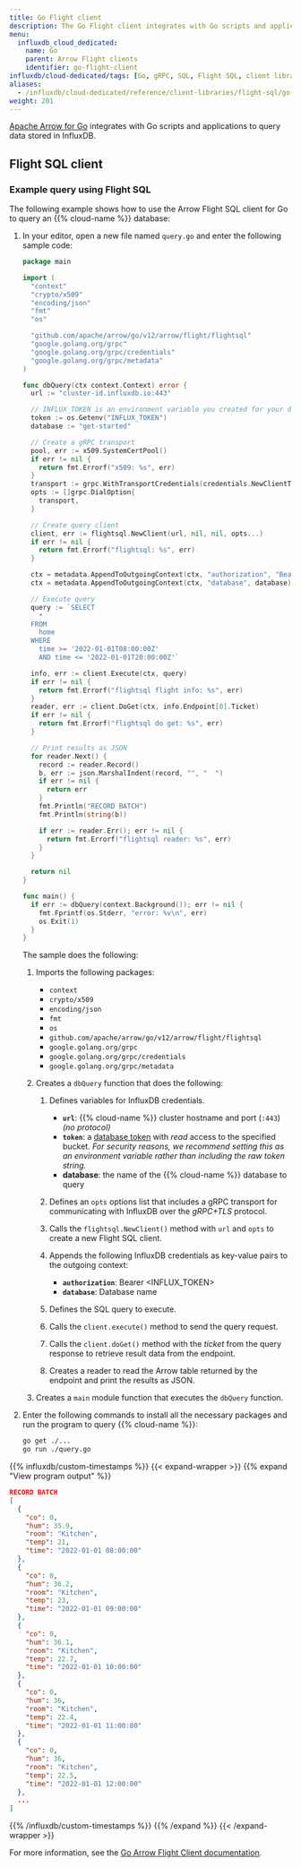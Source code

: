 ```yaml
---
title: Go Flight client
description: The Go Flight client integrates with Go scripts and applications to query data stored in InfluxDB.
menu:
  influxdb_cloud_dedicated:
    name: Go
    parent: Arrow Flight clients
    identifier: go-flight-client
influxdb/cloud-dedicated/tags: [Go, gRPC, SQL, Flight SQL, client libraries]
aliases:
  - /influxdb/cloud-dedicated/reference/client-libraries/flight-sql/go-flightsql/
weight: 201
---
```


[Apache Arrow for Go](https://pkg.go.dev/github.com/apache/arrow/go/v12) integrates with Go scripts and applications to query data stored in InfluxDB.

## Flight SQL client

### Example query using Flight SQL

The following example shows how to use the Arrow Flight SQL client for Go to query an {{% cloud-name %}} database:

1.  In your editor, open a new file named `query.go` and enter the following sample code:

    ```go
    package main

    import (
      "context"
      "crypto/x509"
      "encoding/json"
      "fmt"
      "os"

      "github.com/apache/arrow/go/v12/arrow/flight/flightsql"
      "google.golang.org/grpc"
      "google.golang.org/grpc/credentials"
      "google.golang.org/grpc/metadata"
    )

    func dbQuery(ctx context.Context) error {
      url := "cluster-id.influxdb.io:443"

      // INFLUX_TOKEN is an environment variable you created for your database READ token
      token := os.Getenv("INFLUX_TOKEN")
      database := "get-started"

      // Create a gRPC transport
      pool, err := x509.SystemCertPool()
      if err != nil {
        return fmt.Errorf("x509: %s", err)
      }
      transport := grpc.WithTransportCredentials(credentials.NewClientTLSFromCert(pool, ""))
      opts := []grpc.DialOption{
        transport,
      }

      // Create query client
      client, err := flightsql.NewClient(url, nil, nil, opts...)
      if err != nil {
        return fmt.Errorf("flightsql: %s", err)
      }

      ctx = metadata.AppendToOutgoingContext(ctx, "authorization", "Bearer "+token)
      ctx = metadata.AppendToOutgoingContext(ctx, "database", database)

      // Execute query
      query := `SELECT
        *
      FROM
        home
      WHERE
        time >= '2022-01-01T08:00:00Z'
        AND time <= '2022-01-01T20:00:00Z'`

      info, err := client.Execute(ctx, query)
      if err != nil {
        return fmt.Errorf("flightsql flight info: %s", err)
      }
      reader, err := client.DoGet(ctx, info.Endpoint[0].Ticket)
      if err != nil {
        return fmt.Errorf("flightsql do get: %s", err)
      }

      // Print results as JSON
      for reader.Next() {
        record := reader.Record()
        b, err := json.MarshalIndent(record, "", "  ")
        if err != nil {
          return err
        }
        fmt.Println("RECORD BATCH")
        fmt.Println(string(b))

        if err := reader.Err(); err != nil {
          return fmt.Errorf("flightsql reader: %s", err)
        }
      }

      return nil
    }

    func main() {
      if err := dbQuery(context.Background()); err != nil {
        fmt.Fprintf(os.Stderr, "error: %v\n", err)
        os.Exit(1)
      }
    }
    ```

    The sample does the following:
    
    1.  Imports the following packages:

        - `context`
        - `crypto/x509`
        - `encoding/json`
        - `fmt`
        - `os`
        - `github.com/apache/arrow/go/v12/arrow/flight/flightsql`
        - `google.golang.org/grpc`
        - `google.golang.org/grpc/credentials`
        - `google.golang.org/grpc/metadata`

    2.  Creates a `dbQuery` function that does the following:

        1.  Defines variables for InfluxDB credentials.
          
            - **`url`**: {{% cloud-name %}} cluster hostname and port (`:443`) _(no protocol)_
            - **`token`**:  a [database token](/influxdb/cloud-dedicated/get-started/setup/#create-an-all-access-api-token) with _read_  access to the specified bucket.
          _For security reasons, we recommend setting this as an environment
          variable rather than including the raw token string._
            - **database**: the name of the {{% cloud-name %}} database to query

        2.  Defines an `opts` options list that includes a gRPC transport for communicating
        with InfluxDB over the _gRPC+TLS_ protocol.
        3.  Calls the `flightsql.NewClient()` method with `url` and `opts` to create a new Flight SQL client.
        4.  Appends the following InfluxDB credentials as key-value pairs to the outgoing context:

            - **`authorization`**: Bearer <INFLUX_TOKEN>
            - **`database`**: Database name

        5.  Defines the SQL query to execute.
        6.  Calls the `client.execute()` method to send the query request.
        7.  Calls the `client.doGet()` method with the _ticket_ from the query response to retrieve result data from the endpoint.
        8.  Creates a reader to read the Arrow table returned by the endpoint and print
            the results as JSON.

    3.  Creates a `main` module function that executes the `dbQuery` function.

2.  Enter the following commands to install all the necessary packages and run the program to query {{% cloud-name %}}:

    ```sh
    go get ./...
    go run ./query.go
    ```

{{% influxdb/custom-timestamps %}}
{{< expand-wrapper >}}
{{% expand "View program output" %}}
```json
RECORD BATCH
[
  {
    "co": 0,
    "hum": 35.9,
    "room": "Kitchen",
    "temp": 21,
    "time": "2022-01-01 08:00:00"
  },
  {
    "co": 0,
    "hum": 36.2,
    "room": "Kitchen",
    "temp": 23,
    "time": "2022-01-01 09:00:00"
  },
  {
    "co": 0,
    "hum": 36.1,
    "room": "Kitchen",
    "temp": 22.7,
    "time": "2022-01-01 10:00:00"
  },
  {
    "co": 0,
    "hum": 36,
    "room": "Kitchen",
    "temp": 22.4,
    "time": "2022-01-01 11:00:00"
  },
  {
    "co": 0,
    "hum": 36,
    "room": "Kitchen",
    "temp": 22.5,
    "time": "2022-01-01 12:00:00"
  },
  ...
]
```
{{% /influxdb/custom-timestamps %}}
{{% /expand %}}
{{< /expand-wrapper >}}

For more information, see the [Go Arrow Flight Client documentation](https://pkg.go.dev/github.com/apache/arrow/go/v12/arrow/flight#Client).
